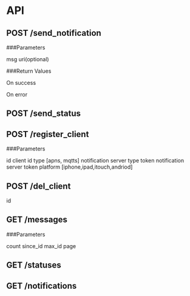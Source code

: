 API
===============================


POST /send\_notification
-------------------------------

###Parameters

msg
uri(optional)

###Return Values

On success

On error


POST /send\_status
-------------------------------


POST /register\_client
-------------------------------

###Parameters

id client id
type [apns, mqtts] notification server type 
token notification server token
platform [iphone,ipad,itouch,andriod]


POST /del\_client
-------------------------------

id


GET /messages
-------------------------------

###Parameters

count
since\_id
max\_id
page


GET /statuses
-------------------------------

GET /notifications
-------------------------------


